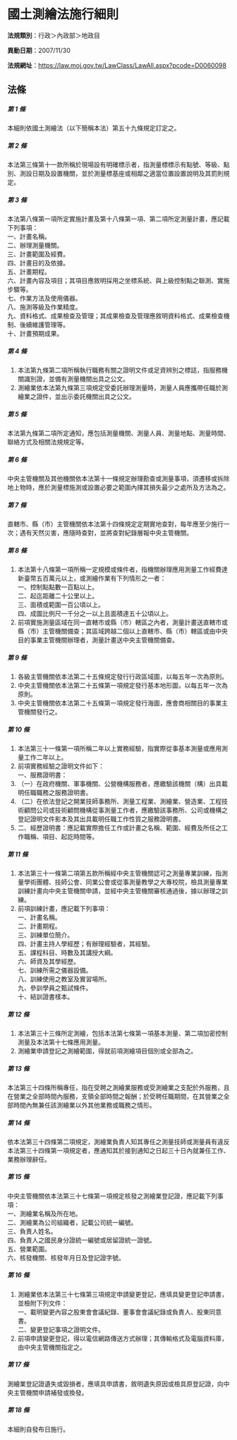 # 國土測繪法施行細則

**法規類別**：行政＞內政部＞地政目

**異動日期**：2007/11/30  

**法規網址**：https://law.moj.gov.tw/LawClass/LawAll.aspx?pcode=D0060098





## 法條
##### 第 1 條
本細則依國土測繪法（以下簡稱本法）第五十九條規定訂定之。

##### 第 2 條
本法第三條第十一款所稱於現場設有明確標示者，指測量標標示有點號、等級、點別、測設日期及設置機關，並於測量標基座或相鄰之適當位置設置說明及其罰則規定。

##### 第 3 條
本法第八條第一項所定實施計畫及第十八條第一項、第二項所定測量計畫，應記載下列事項：  
一、計畫名稱。  
二、辦理測量機關。  
三、計畫範圍及經費。  
四、計畫目的及依據。  
五、計畫期程。  
六、計畫內容及項目；其項目應敘明採用之坐標系統、與上級控制點之聯測、實施步驟等。  
七、作業方法及使用儀器。  
八、施測等級及作業精度。  
九、資料格式、成果檢查及管理；其成果檢查及管理應敘明資料格式、成果檢查機制、後續維護管理等。  
十、計畫預期成果。

##### 第 4 條
1. 本法第九條第二項所稱執行職務有關之證明文件或足資辨別之標誌，指服務機關識別證，並備有測量機關出具之公文。
1. 測繪業依本法第九條第三項規定受委託辦理測量時，測量人員應攜帶任職於測繪業之證件，並出示委託機關出具之公文。

##### 第 5 條
本法第九條第二項所定通知，應包括測量機關、測量人員、測量地點、測量時間、聯絡方式及相關法規規定等。

##### 第 6 條
中央主管機關及其他機關依本法第十一條規定辦理勘查或測量事項，須遷移或拆除地上物時，應於測量標施測或設置必要之範圍內擇其損失最少之處所及方法為之。

##### 第 7 條
直轄市、縣（市）主管機關依本法第十四條規定定期實地查對，每年應至少施行一次；遇有天然災害，應隨時查對，並將查對紀錄層報中央主管機關。

##### 第 8 條
1. 本法第十八條第一項所稱一定規模或條件者，指機關辦理應用測量工作經費達新臺幣五百萬元以上，或測繪作業有下列情形之一者：  
一、控制點點數一百點以上。  
二、起迄距離二十公里以上。  
三、面積或範圍一百公頃以上。  
四、成圖比例尺一千分之一以上且面積達五十公頃以上。
1. 前項實施測量區域在同一直轄市或縣（市）轄區之內者，測量計畫送直轄市或縣（市）主管機關備查；其區域跨越二個以上直轄市、縣（市）轄區或由中央目的事業主管機關辦理者，測量計畫送中央主管機關備查。

##### 第 9 條
1. 各級主管機關依本法第二十五條規定發行行政區域圖，以每五年一次為原則。
1. 中央主管機關依本法第二十五條第一項規定發行基本地形圖，以每五年一次為原則。
1. 中央主管機關依本法第二十五條第一項規定發行海圖，應會商相關目的事業主管機關發行之。

##### 第 10 條
1. 本法第三十一條第一項所稱二年以上實務經驗，指實際從事基本測量或應用測量工作二年以上。
1. 前項實務經驗之證明文件如下：  
一、服務證明書：
1. （一）在政府機關、軍事機關、公營機構服務者，應繳驗該機關（構）出具載明任職職務之服務證明書。
1. （二）在依法登記之開業技師事務所、測量工程業、測繪業、營造業、工程技術顧問公司或技術顧問機構從事測量工作者，應繳驗該事務所、公司或機構之登記證明文件影本及其出具載明任職工作性質之服務證明書。
1. 二、經歷證明書：應記載實際擔任工作或計畫之名稱、範圍、經費及所任之工作職稱、項目、起訖時間等。

##### 第 11 條
1. 本法第三十一條第二項第五款所稱經中央主管機關認可之測量專業訓練，指測量學術團體、技師公會、同業公會或從事測量教學之大專校院，檢具測量專業訓練計畫向中央主管機關申請，並經中央主管機關審核通過後，據以辦理之訓練。
1. 前項訓練計畫，應記載下列事項：  
一、計畫名稱。  
二、計畫期程。  
三、訓練單位簡介。  
四、計畫主持人學經歷；有辦理經驗者，其經驗。  
五、課程科目、時數及其講授大綱。  
六、師資及其學經歷。  
七、訓練所需之儀器設備。  
八、訓練使用之教室及實習場所。  
九、參訓學員之甄試條件。  
十、結訓證書樣本。

##### 第 12 條
1. 本法第三十三條所定測繪，包括本法第七條第一項基本測量、第二項加密控制測量及本法第十七條應用測量。
1. 測繪業申請登記之測繪範圍，得就前項測繪項目個別或全部為之。

##### 第 13 條
本法第三十四條所稱專任，指在受聘之測繪業服務或受測繪業之支配於外服務，且在營業之全部時間內服務，支領全部時間之報酬；於受聘任職期間，在其營業之全部時間內無兼任該測繪業以外其他業務或職務之情形。

##### 第 14 條
依本法第三十四條第二項規定，測繪業負責人知其專任之測量技師或測量員有違反本法第三十四條第一項規定者，應通知其於接到通知之日起三十日內就兼任工作、業務辦理辭任。

##### 第 15 條
中央主管機關依本法第三十七條第一項規定核發之測繪業登記證，應記載下列事項：  
一、測繪業名稱及所在地。  
二、測繪業為公司組織者，記載公司統一編號。  
三、負責人姓名。  
四、負責人之國民身分證統一編號或居留證統一證號。  
五、營業範圍。  
六、核發機關、核發年月日及登記證字號。

##### 第 16 條
1. 測繪業依本法第三十七條第三項規定申請變更登記，應填具變更登記申請書，並檢附下列文件：  
一、載明變更內容之股東會會議紀錄、董事會會議紀錄或負責人、股東同意書。  
二、變更登記事項之證明文件。
1. 前項申請變更登記，得以電信網路傳送方式辦理；其傳輸格式及電腦資料庫，由中央主管機關指定之。

##### 第 17 條
測繪業登記證遺失或毀損者，應填具申請書，敘明遺失原因或檢具原登記證，向中央主管機關申請補發或換發。

##### 第 18 條
本細則自發布日施行。


